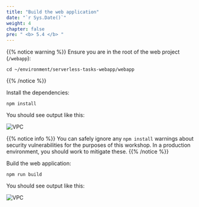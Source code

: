 ```yaml
---
title: "Build the web application"
date: "`r Sys.Date()`"
weight: 4
chapter: false
pre: " <b> 5.4 </b> "
---
```


{{% notice warning %}}
Ensure you are in the root of the web project (`/webapp`):

```
cd ~/environment/serverless-tasks-webapp/webapp

```

{{% /notice %}}

Install the dependencies:

```
npm install
```

You should see output like this:

![VPC](/images/5.deploy/5.4-buildapp/5.4-1.png)

{{% notice info %}}
You can safely ignore any `npm install` warnings about security vulnerabilities for the purposes of this workshop. In a production environment, you should work to mitigate these.
{{% /notice %}}

Build the web application:

```
npm run build
```

You should see output like this:

![VPC](/images/5.deploy/5.4-buildapp/5.4-2.png)
